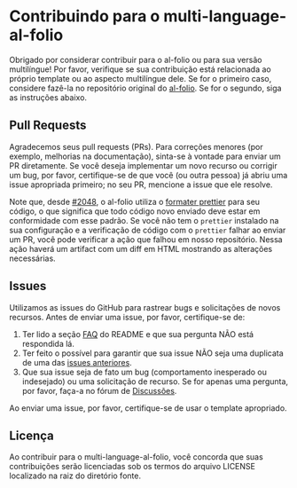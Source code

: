 # Contribuindo para o multi-language-al-folio

Obrigado por considerar contribuir para o al-folio ou para sua versão multilíngue! Por favor, verifique se sua contribuição está relacionada ao próprio template ou ao aspecto multilíngue dele. Se for o primeiro caso, considere fazê-la no repositório original do [al-folio](https://github.com/alshedivat/al-folio/). Se for o segundo, siga as instruções abaixo.

## Pull Requests

Agradecemos seus pull requests (PRs).
Para correções menores (por exemplo, melhorias na documentação), sinta-se à vontade para enviar um PR diretamente.
Se você deseja implementar um novo recurso ou corrigir um bug, por favor, certifique-se de que você (ou outra pessoa) já abriu uma issue apropriada primeiro; no seu PR, mencione a issue que ele resolve.

Note que, desde [#2048](https://github.com/alshedivat/al-folio/pull/2048), o al-folio utiliza o [formater prettier](https://prettier.io/) para seu código, o que significa que todo código novo enviado deve estar em conformidade com esse padrão. Se você não tem o `prettier` instalado na sua configuração e a verificação de código com o `prettier` falhar ao enviar um PR, você pode verificar a ação que falhou em nosso repositório. Nessa ação haverá um artifact com um diff em HTML mostrando as alterações necessárias.

## Issues

Utilizamos as issues do GitHub para rastrear bugs e solicitações de novos recursos.
Antes de enviar uma issue, por favor, certifique-se de:

1. Ter lido a seção [FAQ](FAQ.md) do README e que sua pergunta NÃO está respondida lá.
2. Ter feito o possível para garantir que sua issue NÃO seja uma duplicata de uma das [issues anteriores](https://github.com/george-gca/multi-language-al-folio/issues).
3. Que sua issue seja de fato um bug (comportamento inesperado ou indesejado) ou uma solicitação de recurso.
   Se for apenas uma pergunta, por favor, faça-a no fórum de [Discussões](https://github.com/george-gca/multi-language-al-folio/discussions).

Ao enviar uma issue, por favor, certifique-se de usar o template apropriado.

## Licença

Ao contribuir para o multi-language-al-folio, você concorda que suas contribuições serão licenciadas
sob os termos do arquivo LICENSE localizado na raiz do diretório fonte.
